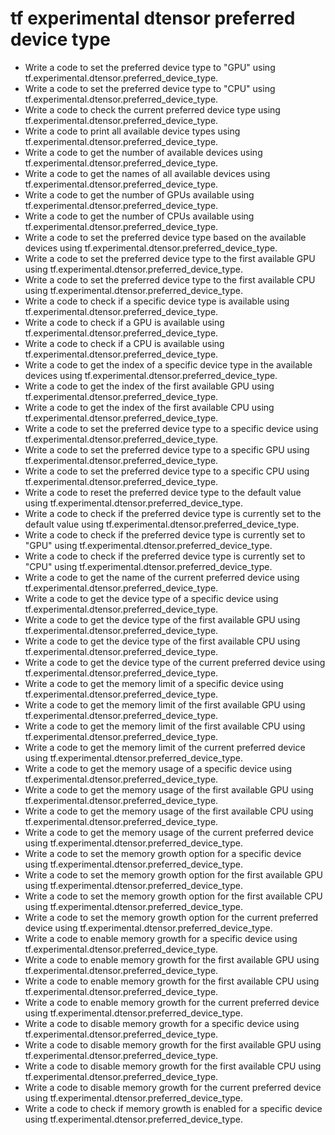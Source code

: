 # tf experimental dtensor preferred device type

- Write a code to set the preferred device type to "GPU" using tf.experimental.dtensor.preferred_device_type.
- Write a code to set the preferred device type to "CPU" using tf.experimental.dtensor.preferred_device_type.
- Write a code to check the current preferred device type using tf.experimental.dtensor.preferred_device_type.
- Write a code to print all available device types using tf.experimental.dtensor.preferred_device_type.
- Write a code to get the number of available devices using tf.experimental.dtensor.preferred_device_type.
- Write a code to get the names of all available devices using tf.experimental.dtensor.preferred_device_type.
- Write a code to get the number of GPUs available using tf.experimental.dtensor.preferred_device_type.
- Write a code to get the number of CPUs available using tf.experimental.dtensor.preferred_device_type.
- Write a code to set the preferred device type based on the available devices using tf.experimental.dtensor.preferred_device_type.
- Write a code to set the preferred device type to the first available GPU using tf.experimental.dtensor.preferred_device_type.
- Write a code to set the preferred device type to the first available CPU using tf.experimental.dtensor.preferred_device_type.
- Write a code to check if a specific device type is available using tf.experimental.dtensor.preferred_device_type.
- Write a code to check if a GPU is available using tf.experimental.dtensor.preferred_device_type.
- Write a code to check if a CPU is available using tf.experimental.dtensor.preferred_device_type.
- Write a code to get the index of a specific device type in the available devices using tf.experimental.dtensor.preferred_device_type.
- Write a code to get the index of the first available GPU using tf.experimental.dtensor.preferred_device_type.
- Write a code to get the index of the first available CPU using tf.experimental.dtensor.preferred_device_type.
- Write a code to set the preferred device type to a specific device using tf.experimental.dtensor.preferred_device_type.
- Write a code to set the preferred device type to a specific GPU using tf.experimental.dtensor.preferred_device_type.
- Write a code to set the preferred device type to a specific CPU using tf.experimental.dtensor.preferred_device_type.
- Write a code to reset the preferred device type to the default value using tf.experimental.dtensor.preferred_device_type.
- Write a code to check if the preferred device type is currently set to the default value using tf.experimental.dtensor.preferred_device_type.
- Write a code to check if the preferred device type is currently set to "GPU" using tf.experimental.dtensor.preferred_device_type.
- Write a code to check if the preferred device type is currently set to "CPU" using tf.experimental.dtensor.preferred_device_type.
- Write a code to get the name of the current preferred device using tf.experimental.dtensor.preferred_device_type.
- Write a code to get the device type of a specific device using tf.experimental.dtensor.preferred_device_type.
- Write a code to get the device type of the first available GPU using tf.experimental.dtensor.preferred_device_type.
- Write a code to get the device type of the first available CPU using tf.experimental.dtensor.preferred_device_type.
- Write a code to get the device type of the current preferred device using tf.experimental.dtensor.preferred_device_type.
- Write a code to get the memory limit of a specific device using tf.experimental.dtensor.preferred_device_type.
- Write a code to get the memory limit of the first available GPU using tf.experimental.dtensor.preferred_device_type.
- Write a code to get the memory limit of the first available CPU using tf.experimental.dtensor.preferred_device_type.
- Write a code to get the memory limit of the current preferred device using tf.experimental.dtensor.preferred_device_type.
- Write a code to get the memory usage of a specific device using tf.experimental.dtensor.preferred_device_type.
- Write a code to get the memory usage of the first available GPU using tf.experimental.dtensor.preferred_device_type.
- Write a code to get the memory usage of the first available CPU using tf.experimental.dtensor.preferred_device_type.
- Write a code to get the memory usage of the current preferred device using tf.experimental.dtensor.preferred_device_type.
- Write a code to set the memory growth option for a specific device using tf.experimental.dtensor.preferred_device_type.
- Write a code to set the memory growth option for the first available GPU using tf.experimental.dtensor.preferred_device_type.
- Write a code to set the memory growth option for the first available CPU using tf.experimental.dtensor.preferred_device_type.
- Write a code to set the memory growth option for the current preferred device using tf.experimental.dtensor.preferred_device_type.
- Write a code to enable memory growth for a specific device using tf.experimental.dtensor.preferred_device_type.
- Write a code to enable memory growth for the first available GPU using tf.experimental.dtensor.preferred_device_type.
- Write a code to enable memory growth for the first available CPU using tf.experimental.dtensor.preferred_device_type.
- Write a code to enable memory growth for the current preferred device using tf.experimental.dtensor.preferred_device_type.
- Write a code to disable memory growth for a specific device using tf.experimental.dtensor.preferred_device_type.
- Write a code to disable memory growth for the first available GPU using tf.experimental.dtensor.preferred_device_type.
- Write a code to disable memory growth for the first available CPU using tf.experimental.dtensor.preferred_device_type.
- Write a code to disable memory growth for the current preferred device using tf.experimental.dtensor.preferred_device_type.
- Write a code to check if memory growth is enabled for a specific device using tf.experimental.dtensor.preferred_device_type.